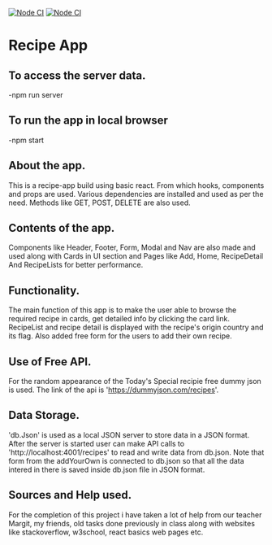 [![Node CI](https://github.com/BalThapa/Recipe-app_React/actions/workflows/static.yml/badge.svg)](https://github.com/BalThapa/Recipe-app_React/actions/workflows/static.yml)
[![Node CI](https://github.com/BalThapa/Recipe-app_React/actions/workflows/pages/pages-build-deployment/badge.svg)](https://github.com/BalThapa/Recipe-app_React/actions/workflows/pages/pages-build-deployment)

# Recipe App

## To access the server data.

-npm run server

## To run the app in local browser

-npm start

## About the app.

This is a recipe-app build using basic react. From which hooks, components and props are used. Various dependencies are installed and used as per the need. Methods like GET, POST, DELETE are also used.

## Contents of the app.

Components like Header, Footer, Form, Modal and Nav are also made and used along with Cards in UI section and Pages like Add, Home, RecipeDetail And RecipeLists for better performance.

## Functionality.

The main function of this app is to make the user able to browse the required recipe in cards, get detailed info by clicking the card link. RecipeList and recipe detail is displayed with the recipe's origin country and its flag. Also added free form for the users to add their own recipe.

## Use of Free API.

For the random appearance of the Today's Special recipie free dummy json is used. The link of the api is 'https://dummyjson.com/recipes'.


## Data Storage.

'db.Json' is used as a local JSON server to store data in a JSON format. After the server is started user can make API calls to 'http://localhost:4001/recipes' to read and write data from db.json. Note that form from the addYourOwn is connected to db.json so that all the data intered in there is saved inside db.json file in JSON format.

## Sources and Help used.

For the completion of this project i have taken a lot of help from our teacher Margit, my friends, old tasks done previously in class along with websites like stackoverflow, w3school, react basics web pages etc.

